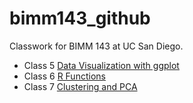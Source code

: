 # bimm143_github
Classwork for BIMM 143 at UC San Diego.

- Class 5 [Data Visualization with ggplot]()
- Class 6 [R Functions]()
- Class 7 [Clustering and PCA]()
